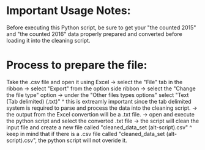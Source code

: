
# Important Usage Notes:

Before executing this Python script, be sure to get your "the counted 2015" and "the counted 2016" data properly prepared and converted before loading it into
the cleaning script. 

# Process to prepare the file:

Take the .csv file and open it using Excel 
-> select the "File" tab in the ribbon 
-> select "Export" from the option side ribbon
-> select the "Change the file type" option
-> under the "Other files types options" select "Text (Tab delimited) (.txt)" 
    ^ this is extreamly important since the tab delimited system is required to parse and process the data into the cleaning script.
-> the output from the Excel convertion will be a .txt file.
-> open and execute the python script and select the converted .txt file
-> the script will clean the input file and create a new file called "cleaned_data_set (alt-script).csv"
    ^ keep in mind that if there is a .csv file called "cleaned_data_set (alt-script).csv", the python script will not overide it. 
